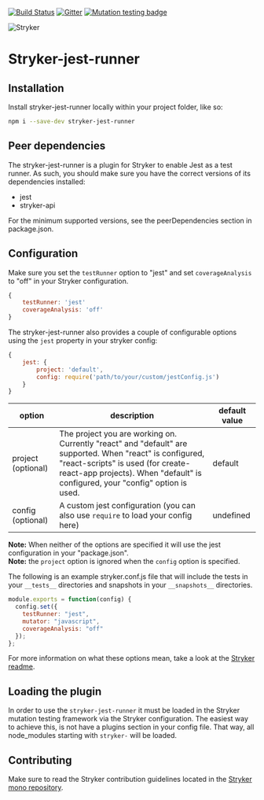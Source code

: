[![Build Status](https://travis-ci.org/stryker-mutator/stryker-jest-runner.svg?branch=master)](https://travis-ci.org/stryker-mutator/stryker-jest-runner)
[![Gitter](https://badges.gitter.im/stryker-mutator/stryker.svg)](https://gitter.im/stryker-mutator/stryker?utm_source=badge&utm_medium=badge&utm_campaign=pr-badge)
[![Mutation testing badge](https://badge.stryker-mutator.io/github.com/stryker-mutator/stryker-jest-runner/master)](https://stryker-mutator.github.io)

![Stryker](https://github.com/stryker-mutator/stryker/raw/master/stryker-80x80.png)

# Stryker-jest-runner

## Installation
Install stryker-jest-runner locally within your project folder, like so:

```bash
npm i --save-dev stryker-jest-runner
```

## Peer dependencies
The stryker-jest-runner is a plugin for Stryker to enable Jest as a test runner. As such, you should make sure you have the correct versions of its dependencies installed:

- jest
- stryker-api

For the minimum supported versions, see the peerDependencies section in package.json.

## Configuration

Make sure you set the `testRunner` option to "jest" and set `coverageAnalysis` to "off" in your Stryker configuration.

```javascript
{
    testRunner: 'jest'
    coverageAnalysis: 'off'
}
```

The stryker-jest-runner also provides a couple of configurable options using the `jest` property in your stryker config:

```javascript
{
    jest: {
        project: 'default',
        config: require('path/to/your/custom/jestConfig.js')
    }
}
```

| option | description | default value |
|----|----|----|
| project (optional) | The project you are working on. Currently "react" and "default" are supported. When "react" is configured, "react-scripts" is used (for create-react-app projects). When "default" is configured, your "config" option is used. | default |
| config (optional) | A custom jest configuration (you can also use `require` to load your config here) | undefined |

**Note:** When neither of the options are specified it will use the jest configuration in your "package.json". \
**Note:** the `project` option is ignored when the `config` option is specified.

The following is an example stryker.conf.js file that will include the tests in your `__tests__` directories and snapshots in your `__snapshots__` directories.

```javascript
module.exports = function(config) {
  config.set({
    testRunner: "jest",
    mutator: "javascript",
    coverageAnalysis: "off"
  });
};
```

For more information on what these options mean, take a look at the [Stryker readme](https://github.com/stryker-mutator/stryker/tree/master/packages/stryker#readme).

## Loading the plugin
In order to use the `stryker-jest-runner` it must be loaded in the Stryker mutation testing framework via the Stryker configuration. The easiest way to achieve this, is not have a plugins section in your config file. That way, all node_modules starting with `stryker-` will be loaded.

## Contributing
Make sure to read the Stryker contribution guidelines located in the [Stryker mono repository](https://github.com/stryker-mutator/stryker/blob/master/CONTRIBUTING.md).
